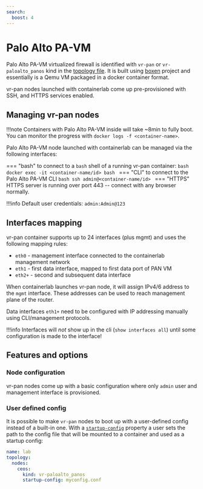 ```yaml
---
search:
  boost: 4
---
```

# Palo Alto PA-VM

Palo Alto PA-VM virtualized firewall is identified with `vr-pan` or `vr-paloalto_panos` kind in the [topology file](../topo-def-file.md). It is built using [boxen](https://github.com/carlmontanari/boxen/) project and essentially is a Qemu VM packaged in a docker container format.

vr-pan nodes launched with containerlab come up pre-provisioned with SSH, and HTTPS services enabled.

## Managing vr-pan nodes

!!!note
    Containers with Palo Alto PA-VM inside will take ~8min to fully boot.  
    You can monitor the progress with `docker logs -f <container-name>`.

Palo Alto PA-VM node launched with containerlab can be managed via the following interfaces:

=== "bash"
    to connect to a `bash` shell of a running vr-pan container:
    ```bash
    docker exec -it <container-name/id> bash
    ```
=== "CLI"
    to connect to the Palo Alto PA-VM CLI
    ```bash
    ssh admin@<container-name/id>
    ```
=== "HTTPS"
    HTTPS server is running over port 443 -- connect with any browser normally.

!!!info
    Default user credentials: `admin:Admin@123`

## Interfaces mapping

vr-pan container supports up to 24 interfaces (plus mgmt) and uses the following mapping rules:

* `eth0` - management interface connected to the containerlab management network
* `eth1` - first data interface, mapped to first data port of PAN VM
* `eth2+` - second and subsequent data interface

When containerlab launches vr-pan node, it will assign IPv4/6 address to the `mgmt` interface. These addresses can be used to reach management plane of the router.

Data interfaces `eth1+` need to be configured with IP addressing manually using CLI/management protocols.

!!!info
    Interfaces will *not* show up in the cli (`show interfaces all`) until some configuration is made to the interface!

## Features and options

### Node configuration

vr-pan nodes come up with a basic configuration where only `admin` user and management interface is provisioned.

### User defined config

It is possible to make `vr-pan` nodes to boot up with a user-defined config instead of a built-in one. With a [`startup-config`](../nodes.md#startup-config) property a user sets the path to the config file that will be mounted to a container and used as a startup config:

```yaml
name: lab
topology:
  nodes:
    ceos:
      kind: vr-paloalto_panos
      startup-config: myconfig.conf
```
